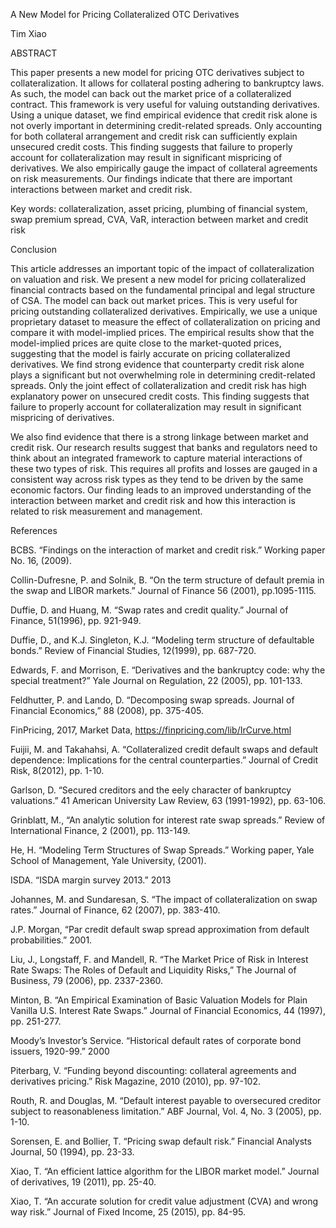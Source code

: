 A New Model for Pricing Collateralized OTC Derivatives

Tim Xiao

ABSTRACT

This paper presents a new model for pricing OTC derivatives subject to collateralization. It allows for collateral posting adhering to bankruptcy laws. As such, the model can back out the market price of a collateralized contract. This framework is very useful for valuing outstanding derivatives. Using a unique dataset, we find empirical evidence that credit risk alone is not overly important in determining credit-related spreads. Only accounting for both collateral arrangement and credit risk can sufficiently explain unsecured credit costs. This finding suggests that failure to properly account for collateralization may result in significant mispricing of derivatives. We also empirically gauge the impact of collateral agreements on risk measurements. Our findings indicate that there are important interactions between market and credit risk.

Key words: collateralization, asset pricing, plumbing of financial system, swap premium spread, CVA, VaR, interaction between market and credit risk

Conclusion

This article addresses an important topic of the impact of collateralization on valuation and risk. We present a new model for pricing collateralized financial contracts based on the fundamental principal and legal structure of CSA. The model can back out market prices. This is very useful for pricing outstanding collateralized derivatives. Empirically, we use a unique proprietary dataset to measure the effect of collateralization on pricing and compare it with model-implied prices. The empirical results show that the model-implied prices are quite close to the market-quoted prices, suggesting that the model is fairly accurate on pricing collateralized derivatives. We find strong evidence that counterparty credit risk alone plays a significant but not overwhelming role in determining credit-related spreads. Only the joint effect of collateralization and credit risk has high explanatory power on unsecured credit costs. This finding suggests that failure to properly account for collateralization may result in significant mispricing of derivatives.

We also find evidence that there is a strong linkage between market and credit risk. Our research results suggest that banks and regulators need to think about an integrated framework to capture material interactions of these two types of risk. This requires all profits and losses are gauged in a consistent way across risk types as they tend to be driven by the same economic factors. Our finding leads to an improved understanding of the interaction between market and credit risk and how this interaction is related to risk measurement and management.

References

BCBS. “Findings on the interaction of market and credit risk.” Working paper No. 16, (2009).

Collin-Dufresne, P. and Solnik, B. “On the term structure of default premia in the swap and LIBOR markets.” Journal of Finance 56 (2001), pp.1095-1115.

Duffie, D. and Huang, M. “Swap rates and credit quality.” Journal of Finance, 51(1996), pp. 921-949.

Duffie, D., and K.J. Singleton, K.J. “Modeling term structure of defaultable bonds.” Review of Financial Studies, 12(1999), pp. 687-720.

Edwards, F. and Morrison, E. “Derivatives and the bankruptcy code: why the special treatment?” Yale Journal on Regulation, 22 (2005), pp. 101-133.

Feldhutter, P. and Lando, D. “Decomposing swap spreads. Journal of Financial Economics,” 88 (2008), pp. 375-405.

FinPricing, 2017, Market Data, https://finpricing.com/lib/IrCurve.html

Fuijii, M. and Takahahsi, A. “Collateralized credit default swaps and default dependence: Implications for the central counterparties.” Journal of Credit Risk, 8(2012), pp. 1-10.

Garlson, D. “Secured creditors and the eely character of bankruptcy valuations.” 41 American University Law Review, 63 (1991-1992), pp. 63-106.

Grinblatt, M., “An analytic solution for interest rate swap spreads.” Review of International Finance, 2 (2001), pp. 113-149.

He, H. “Modeling Term Structures of Swap Spreads.” Working paper, Yale School of Management, Yale University, (2001).

ISDA. “ISDA margin survey 2013.” 2013

Johannes, M. and Sundaresan, S. “The impact of collateralization on swap rates.” Journal of Finance, 62 (2007), pp. 383-410.

J.P. Morgan, “Par credit default swap spread approximation from default probabilities.” 2001.

Liu, J., Longstaff, F. and Mandell, R. “The Market Price of Risk in Interest Rate Swaps: The Roles of Default and Liquidity Risks,” The Journal of Business, 79 (2006), pp. 2337-2360.

Minton, B. “An Empirical Examination of Basic Valuation Models for Plain Vanilla U.S. Interest Rate Swaps.” Journal of Financial Economics, 44 (1997), pp. 251-277.

Moody’s Investor’s Service. “Historical default rates of corporate bond issuers, 1920-99.” 2000

Piterbarg, V. “Funding beyond discounting: collateral agreements and derivatives pricing.” Risk Magazine, 2010 (2010), pp. 97-102.

Routh, R. and Douglas, M. “Default interest payable to oversecured creditor subject to reasonableness limitation.” ABF Journal, Vol. 4, No. 3 (2005), pp. 1-10.

Sorensen, E. and Bollier, T. “Pricing swap default risk.” Financial Analysts Journal, 50 (1994), pp. 23-33.

Xiao, T. “An efficient lattice algorithm for the LIBOR market model.” Journal of derivatives, 19 (2011), pp. 25-40.

Xiao, T. “An accurate solution for credit value adjustment (CVA) and wrong way risk.” Journal of Fixed Income, 25 (2015), pp. 84-95.
